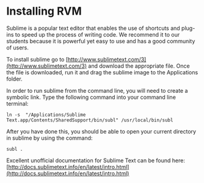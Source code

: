 # Installing RVM

Sublime is a popular text editor that enables the use of shortcuts and plug-ins to speed up the process of writing code. We recommend it to our students because it is powerful yet easy to use and has a good community of users.

To install sublime go to [http://www.sublimetext.com/3](http://www.sublimetext.com/3) and download the appropriate file. Once the file is downloaded, run it and drag the sublime image to the Applications folder.

In order to run sublime from the command line, you will need to create a symbolic link. Type the following command into your command line terminal:

```
ln -s  "/Applications/Sublime Text.app/Contents/SharedSupport/bin/subl" /usr/local/bin/subl
```

After you have done this, you should be able to open your current directory in sublime by using the command:

```
subl .
```
Excellent unofficial documentation for Sublime Text can be found here: [http://docs.sublimetext.info/en/latest/intro.html](http://docs.sublimetext.info/en/latest/intro.html)